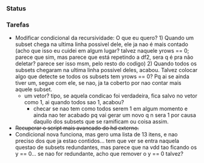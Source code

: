 ### Status

### Tarefas

- Modificar condicional da recursividade: O que eu quero? 1) Quando um subset chega na ultima linha possivel dele, ele ja nao é mais contado (acho que isso eu cuidei em algum lugar? talvez naquele yrows == 0; parece que sim, mas parece que está repetindo a df2, sera q é pra não deletar? parece ser isso msm, pelo resto do codigo) 2) Quando todos os subsets chegaram na ultima linha possivel deles, acabou. Talvez colocar algo que detecte se todos os subsets tem yrows == 0? Pq ai se ainda tiver um, segue com ele, se nao, ja ta coberto por nao contar mais aquele subset. 
	- um vetor? tipo, se aquela condicao foi verdadeira, fica salvo no vetor como 1, ai quando todos sao 1, acabou?
		- checar se nao tem como todos serem 1 em algum momento e ainda nao ter acabado pq vai gerar um novo q n sera 1 por causa daquilo dos subsets que se ramificam ou coisa assim.
- ~~Recuperar o script mais avancado do hd externo.~~
- Condicional nova funciona, mas gero uma lista de 13 itens, e nao preciso dos que ja estao contidos... tem que ver se entra naquela questao de subsets redundantes, mas parece que na vdd tao ficando os y == 0... se nao for redundante, acho que remover o y == 0 talvez?